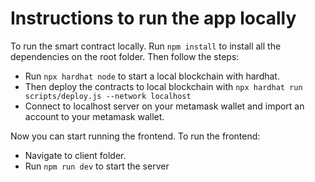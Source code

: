 # Instructions to run the app locally

To run the smart contract locally. Run `npm install` to install all the dependencies on the root folder. Then follow the steps:
- Run `npx hardhat node` to start a local blockchain with hardhat. 
- Then deploy the contracts to local blockchain with `npx hardhat run scripts/deploy.js --network localhost`
- Connect to localhost server on your metamask wallet and import an account to your metamask wallet.

Now you can start running the frontend. To run the frontend:
- Navigate to client folder. 
- Run `npm run dev` to start the server
